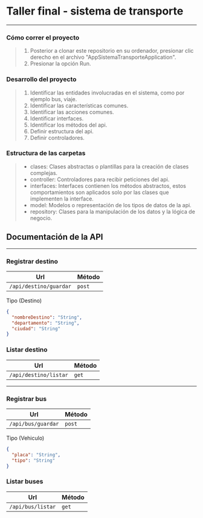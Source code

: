 # Taller final - sistema de transporte

---

### Cómo correr el proyecto 
> 1. Posterior a clonar este repositorio en su ordenador, presionar clic derecho en el archivo "AppSistemaTransporteApplication".
> 2. Presionar la opción Run.

### Desarrollo del proyecto
> 1. Identificar las entidades involucradas en el sistema, como por ejemplo bus, viaje.
> 2. Identificar las características comunes.
> 3. Identificar las acciones comunes.
> 4. Identificar interfaces.
> 5. Identificar los métodos del api.
> 6. Definir estructura del api.
> 7. Definir controladores.

### Estructura de las carpetas 
> - clases: Clases abstractas o plantillas para la creación de clases complejas.
> - controller: Controladores para recibir peticiones del api. 
> - interfaces: Interfaces contienen los métodos abstractos, estos comportamientos son aplicados solo por las clases que implementen la interface.  
> - model: Modelos o representación de los tipos de datos de la api.
> - repository: Clases para la manipulación de los datos y la lógica de negocio.

## Documentación de la API

---

### Registrar destino 
| Url | Método | 
|----|----|
| `/api/destino/guardar` | `post` |

Tipo (Destino)
```json
{
  "nombreDestino": "String",
  "departamento": "String",
  "ciudad": "String"
}
```

### Listar destino
| Url | Método | 
|----|----|
| `/api/destino/listar` | `get` |

---

### Registrar bus 
| Url | Método | 
|----|----|
| `/api/bus/guardar` | `post` |

Tipo (Vehiculo)
```json
{
  "placa": "String",
  "tipo": "String"
}
```

### Listar buses
| Url | Método | 
|----|----|
| `/api/bus/listar` | `get` |


